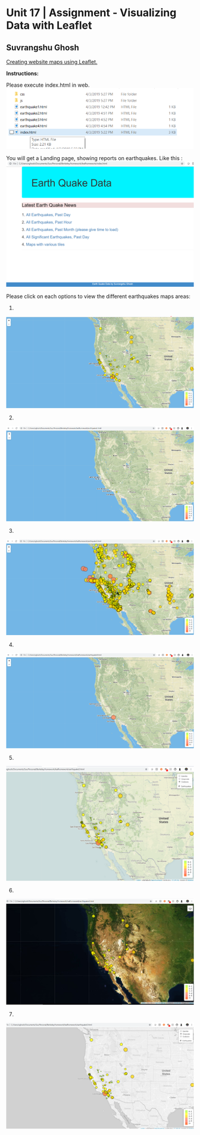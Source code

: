 ﻿# Unit 17 | Assignment - Visualizing Data with Leaflet

## Suvrangshu Ghosh

<u>Creating website maps using Leaflet.</u>

**Instructions:**

Please execute index.html in web.
![](images/clip1.png)

You will get a Landing page, showing reports on earthquakes.
Like this :
![](images/clip2.png)

Please click on each options to view the different earthquakes maps areas:

1. 
![](images/clip3.png)

2. 
![](images/clip4.png)

3. 
![](images/clip5.png)

4. 
![](images/clip6.png)

5.
![](images/clip7.png)

6.
![](images/clip8.png)

7.
![](images/clip9.png)


